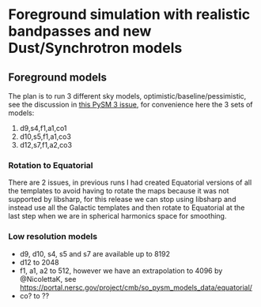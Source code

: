 Foreground simulation with realistic bandpasses and new Dust/Synchrotron models
===============================================================================

## Foreground models

The plan is to run 3 different sky models, optimistic/baseline/pessimistic, see the discussion in [this PySM 3 issue](https://github.com/galsci/pysm/issues/103#issuecomment-1081241879), for convenience here the 3 sets of models:

1. d9,s4,f1,a1,co1
2. d10,s5,f1,a1,co3
3. d12,s7,f1,a2,co3

### Rotation to Equatorial

There are 2 issues, in previous runs I had created Equatorial versions of all the templates to avoid having to rotate the maps because it was not supported by libsharp, for this release we can stop using libsharp and instead use all the Galactic templates and then rotate to Equatorial at the last step when we are in spherical harmonics space for smoothing.

### Low resolution models

* d9, d10, s4, s5 and s7 are available up to 8192
* d12 to 2048
* f1, a1, a2 to 512, however we have an extrapolation to 4096 by @NicolettaK, see <https://portal.nersc.gov/project/cmb/so_pysm_models_data/equatorial/>
* co? to ??
